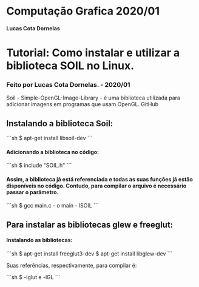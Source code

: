 # Computação Grafica 2020/01
<h4> Lucas Cota Dornelas </h4>

<h1>Tutorial: Como instalar e utilizar a biblioteca SOIL no Linux.</h1>
    <h3>Feito por Lucas Cota Dornelas. - 2020/01</h3>

<p>Soil - Simple-OpenGL-Image-Library - é uma biblioteca utilizada para adicionar imagens em programas que usam OpenGL. GitHub</p>

<h2>Instalando a biblioteca Soil:</h2>
```sh
   $ apt-get install libsoil-dev
```

<h4>Adicionando a biblioteca no código:</h4>
```sh
    $ include "SOIL.h"
```

<h4>Assim, a biblioteca já está referenciada e todas as suas funções já estão disponíveis no código. Contudo, para compilar o arquivo é necessário passar o parâmetro.</h4> 
```sh
    $ gcc main.c - o main - lSOIL
```
<h2>Para instalar as bibliotecas glew e  freeglut:</h2>
<h4>Instalando as bibliotecas:</h4>
```sh
    $ apt-get install freeglut3-dev
    $ apt-get install libglew-dev
```
<p>Suas referências, respectivamente, para compilar é:</p> 
```sh    
   $ -lglut e  -lGL   
```

